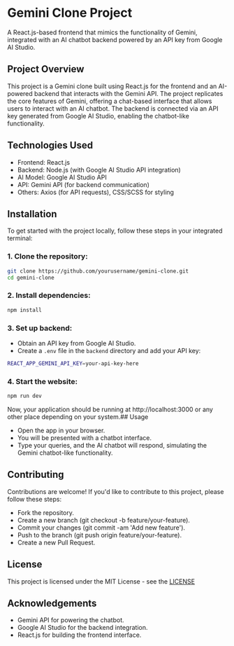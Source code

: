 
# Gemini Clone Project

A React.js-based frontend that mimics the functionality of Gemini, integrated with an AI chatbot backend powered by an API key from Google AI Studio.


## Project Overview

This project is a Gemini clone built using React.js for the frontend and an AI-powered backend that interacts with the Gemini API. The project replicates the core features of Gemini, offering a chat-based interface that allows users to interact with an AI chatbot. The backend is connected via an API key generated from Google AI Studio, enabling the chatbot-like functionality.


## Technologies Used

 - Frontend: React.js
 - Backend: Node.js (with Google AI Studio API integration)
 - AI Model: Google AI Studio API
 - API: Gemini API (for backend communication)
 - Others: Axios (for API requests), CSS/SCSS for styling


## Installation

To get started with the project locally, follow these steps in your integrated terminal:

### 1. Clone the repository:
```bash
git clone https://github.com/yourusername/gemini-clone.git
cd gemini-clone
```
### 2. Install dependencies:
```bash
npm install
```

### 3. Set up backend:

- Obtain an API key from Google AI Studio.
- Create a `.env` file in the `backend` directory and add your API key:
```bash
REACT_APP_GEMINI_API_KEY=your-api-key-here
```

### 4. Start the website:
```bash
npm run dev
```
Now, your application should be running at http://localhost:3000
or any other place depending on your system.## Usage

 - Open the app in your browser.
 - You will be presented with a chatbot interface.
 - Type your queries, and the AI chatbot will respond, simulating the Gemini chatbot-like functionality.

## Contributing

Contributions are welcome! If you'd like to contribute to this project, please follow these steps:

 - Fork the repository.
 - Create a new branch (git checkout -b feature/your-feature).
 - Commit your changes (git commit -am 'Add new feature').
 - Push to the branch (git push origin feature/your-feature).
 - Create a new Pull Request.
## License

This project is licensed under the MIT License - see the [LICENSE](https://choosealicense.com/licenses/mit/)

## Acknowledgements

 - Gemini API for powering the chatbot.
 - Google AI Studio for the backend integration.
 - React.js for building the frontend interface.
